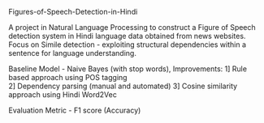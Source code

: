 ﻿Figures-of-Speech-Detection-in-Hindi
 
A project in Natural Language Processing to construct a Figure of Speech detection system in Hindi language data obtained from news websites. 
Focus on Simile detection - exploiting structural dependencies within a sentence for language understanding. 

Baseline Model - Naive Bayes (with stop words), 
Improvements: 
1] Rule based approach using POS tagging  
2] Dependency parsing (manual and automated)
3] Cosine similarity approach using Hindi Word2Vec

Evaluation Metric - F1 score (Accuracy) 

